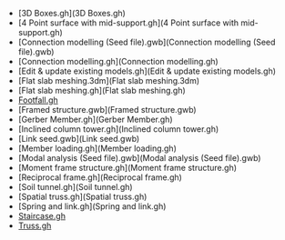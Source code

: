 
- [3D Boxes.gh](3D Boxes.gh)
- [4 Point surface with mid-support.gh](4 Point surface with mid-support.gh)
- [Connection modelling (Seed file).gwb](Connection modelling (Seed file).gwb)
- [Connection modelling.gh](Connection modelling.gh)
- [Edit & update existing models.gh](Edit & update existing models.gh)
- [Flat slab meshing.3dm](Flat slab meshing.3dm)
- [Flat slab meshing.gh](Flat slab meshing.gh)
- [Footfall.gh](Footfall.gh)
- [Framed structure.gwb](Framed structure.gwb)
- [Gerber Member.gh](Gerber Member.gh)
- [Inclined column tower.gh](Inclined column tower.gh)
- [Link seed.gwb](Link seed.gwb)
- [Member loading.gh](Member loading.gh)
- [Modal analysis (Seed file).gwb](Modal analysis (Seed file).gwb)
- [Moment frame structure.gh](Moment frame structure.gh)
- [Reciprocal frame.gh](Reciprocal frame.gh)
- [Soil tunnel.gh](Soil tunnel.gh)
- [Spatial truss.gh](Spatial truss.gh)
- [Spring and link.gh](Spring and link.gh)
- [Staircase.gh](Staircase.gh)
- [Truss.gh](Truss.gh)
